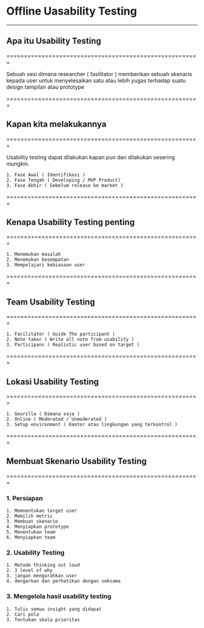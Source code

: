 # Offline Uasability Testing
-------------------------------------------------------
## Apa itu Usability Testing
=======================================================

Sebuah sesi dimana researcher ( fasilitator ) memberikan sebuah skenario kepada user untuk menyelesaikan satu atau lebih yugas terhadap suatu design tampilan atau prototype

=======================================================
## Kapan kita melakukannya
=======================================================

Usability testing dapat dilakukan kapan pun dan dilakukan sesering mungkin.

    1. Fase Awal ( Identifikasi )
    2. Fase Tengah ( Developing / MVP Product)
    3. Fase Akhir ( Sebelum release ke market )

=======================================================
## Kenapa Usability Testing penting
=======================================================

    1. Menemukan masalah
    2. Menemukan kesempatan
    3. Mempelajari kebiasaan user

=======================================================
## Team Usability Testing
=======================================================

    1. Facilitator ( Guide The participant )
    2. Note taker ( Write all note from usability )
    3. Participans ( Realistic user based on target )

=======================================================
## Lokasi Usability Testing
=======================================================

    1. Geurilla ( Dimana saja )
    2. Online ( Moderated / Unmoderated )
    3. Setup environment ( Kantor atau lingkungan yang terkontrol )

=======================================================
## Membuat Skenario Usability Testing
=======================================================

### 1. Persiapan

    1. Memnentukan target user
    2. Memilih metric
    3. Membuat skenario
    4. Menyiapkan prototype
    5. Menentukan team
    6. Menyiapkan team

### 2. Usability Testing

    1. Metode thinking out loud
    2. 3 level of why
    3. jangan mengarahkan user
    4. dengarkan dan perhatikan dengan seksama

### 3. Mengelola hasil usability testing

    1. Tulis semua insight yang didapat
    2. Cari pola
    3. Tentukan skala prioritas
